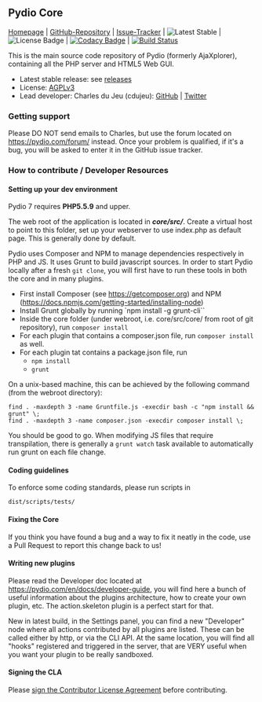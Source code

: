 ## Pydio Core

[Homepage](https://pydio.com/) |
[GitHub-Repository](https://github.com/pydio/pydio-core) |
[Issue-Tracker](https://github.com/pydio/pydio-core/issues) 
| ![Latest Stable](https://img.shields.io/badge/stable-8.0.0-brightgreen.svg) 
| ![License Badge](https://img.shields.io/badge/License-AGPL%203%2B-blue.svg)
| [![Codacy Badge](https://api.codacy.com/project/badge/3b5cafea44e949e789d1928687e04032)](https://www.codacy.com/app/charles_3085/pydio-core) 
|  [![Build Status](https://travis-ci.org/pydio/pydio-core.svg)](https://travis-ci.org/pydio/pydio-core) 

This is the main source code repository of Pydio (formerly AjaXplorer), containing all the PHP server and HTML5 Web GUI.

* Latest stable release: see [releases](https://github.com/pydio/pydio-core/releases)
* License: [AGPLv3](https://www.gnu.org/licenses/agpl.html)
* Lead developer: Charles du Jeu (cdujeu): [GitHub](https://github.com/cdujeu) | [Twitter](https://twitter.com/Pydio)


### Getting support

Please DO NOT send emails to Charles, but use the forum located on https://pydio.com/forum/ instead. Once your problem is qualified, if it's a bug, you will be asked to enter it in the GitHub issue tracker.

### How to contribute / Developer Resources

#### Setting up your dev environment

Pydio 7 requires **PHP5.5.9** and upper. 

The web root of the application is located in ***core/src/***. Create a virtual host to point to this folder, set up your webserver to use index.php as default page. This is generally done by default. 

Pydio uses Composer and NPM to manage dependencies respectively in PHP and JS. It uses Grunt to build javascript sources. In order to start Pydio locally after a fresh `git clone`, you will first have to run these tools in both the core and in many plugins. 

 - First install Composer (see https://getcomposer.org) and NPM (https://docs.npmjs.com/getting-started/installing-node)
 - Install Grunt globally by running `npm install -g grunt-cli``
 - Inside the core folder (under webroot, i.e. core/src/core/ from root of git repository), run `composer install`
 - For each plugin that contains a composer.json file, run `composer install` as well.
 - For each plugin tat contains a package.json file, run
   - `npm install`
   - `grunt`

On a unix-based machine, this can be achieved by the following command (from the webroot directory):  
```
find . -maxdepth 3 -name Gruntfile.js -execdir bash -c "npm install && grunt" \;  
find . -maxdepth 3 -name composer.json -execdir composer install \;
```

You should be good to go. When modifying JS files that require transpilation, there is generally a `grunt watch` task available to automatically run grunt on each file change.


#### Coding guidelines

To enforce some coding standards, please run scripts in
```
dist/scripts/tests/
```

#### Fixing the Core

If you think you have found a bug and a way to fix it neatly in the code, use a Pull Request to report this change back to us! 

#### Writing new plugins

Please read the Developer doc located at https://pydio.com/en/docs/developer-guide, you will find here a bunch of useful information about the plugins architecture, how to create your own plugin, etc. The action.skeleton plugin is a perfect start for that. 

New in latest build, in the Settings panel, you can find a new "Developer" node where all actions contributed by all plugins are listed. These can be called either by http, or via the CLI API. At the same location, you will find all "hooks" registered and triggered in the server, that are VERY useful when you want your plugin to be really sandboxed.  

#### Signing the CLA

Please [sign the Contributor License Agreement](https://pydio.com/en/community/contribute/contributor-license-agreement-cla) before contributing.

